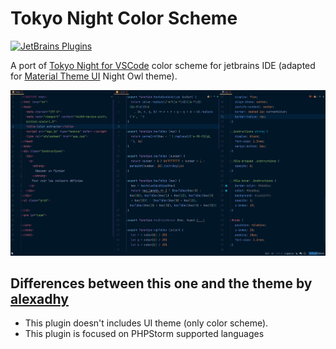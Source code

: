 # Tokyo Night Color Scheme

[![JetBrains Plugins](https://img.shields.io/jetbrains/plugin/v/15662-tokyo-night-color-scheme.svg)](https://plugins.jetbrains.com/plugin/15662-tokyo-night-color-scheme)

A port of [Tokyo Night for VSCode](https://github.com/enkia/tokyo-night-vscode-theme) color scheme for jetbrains IDE (adapted for [Material Theme UI](https://plugins.jetbrains.com/plugin/8006-material-theme-ui) Night Owl theme). 

![Preview](screenshot.png)

## Differences between this one and the theme by [alexadhy](https://github.com/alexadhy/tokyonight-jetbrains)

- This plugin doesn't includes UI theme (only color scheme).
- This plugin is focused on PHPStorm supported languages